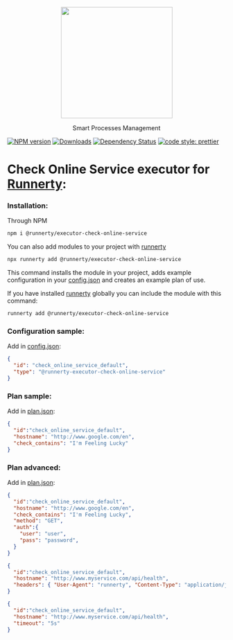 <p align="center">
  <a href="http://runnerty.io">
    <img height="257" src="https://runnerty.io/assets/header/logo-stroked.png">
  </a>
  <p align="center">Smart Processes Management</p>
</p>

[![NPM version][npm-image]][npm-url] [![Downloads][downloads-image]][npm-url] [![Dependency Status][david-badge]][david-badge-url]
<a href="#badge">
  <img alt="code style: prettier" src="https://img.shields.io/badge/code_style-prettier-ff69b4.svg">
</a>

# Check Online Service executor for [Runnerty]:

### Installation:
Through NPM

```bash
npm i @runnerty/executor-check-online-service
```

You can also add modules to your project with [runnerty]

```bash
npx runnerty add @runnerty/executor-check-online-service
```

This command installs the module in your project, adds example configuration in your [config.json] and creates an example plan of use.

If you have installed [runnerty] globally you can include the module with this command:

```bash
runnerty add @runnerty/executor-check-online-service
```

### Configuration sample:
Add in [config.json]:
```json
{
  "id": "check_online_service_default",
  "type": "@runnerty-executor-check-online-service"
}
```

### Plan sample:
Add in [plan.json]:
```json
{
  "id":"check_online_service_default",
  "hostname": "http://www.google.com/en",
  "check_contains": "I'm Feeling Lucky"
}
```

### Plan advanced:
Add in [plan.json]:
```json
{
  "id":"check_online_service_default",
  "hostname": "http://www.google.com/en",
  "check_contains": "I'm Feeling Lucky",
  "method": "GET",
  "auth":{
    "user": "user",
    "pass": "password",
  }
}
```
```json
{
  "id":"check_online_service_default",
  "hostname": "http://www.myservice.com/api/health",
  "headers": { "User-Agent": "runnerty", "Content-Type": "application/json" }
}
```
```json
{
  "id":"check_online_service_default",
  "hostname": "http://www.myservice.com/api/health",
  "timeout": "5s"
}
```

[Runnerty]: https://www.runnerty.io
[downloads-image]: https://img.shields.io/npm/dm/@runnerty/executor-check-online-service.svg
[npm-url]: https://www.npmjs.com/package/@runnerty/executor-check-online-service
[npm-image]: https://img.shields.io/npm/v/@runnerty/executor-check-online-service.svg
[david-badge]: https://david-dm.org/runnerty/executor-check-online-service.svg
[david-badge-url]: https://david-dm.org/runnerty/executor-check-online-service
[config.json]: http://docs.runnerty.io/config/
[plan.json]: http://docs.runnerty.io/plan/
